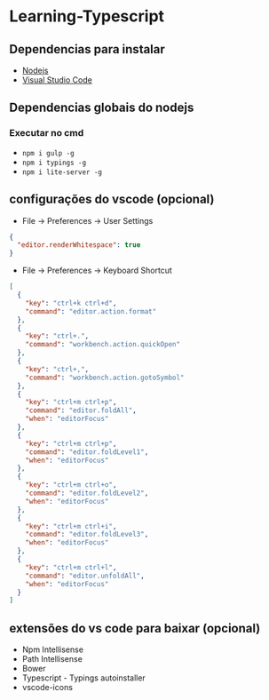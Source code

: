 # Learning-Typescript

## Dependencias para instalar
* [Nodejs](https://nodejs.org/en/)
* [Visual Studio Code](https://code.visualstudio.com/)

## Dependencias globais do nodejs

### Executar no cmd

* ``` npm i gulp -g ```
* ``` npm i typings -g ```
* ``` npm i lite-server -g ```

## configurações do vscode (opcional)
* File -> Preferences -> User Settings
```json
{
  "editor.renderWhitespace": true
}
```
* File -> Preferences -> Keyboard Shortcut
```json
[
  {
    "key": "ctrl+k ctrl+d",
    "command": "editor.action.format"
  },
  {
    "key": "ctrl+.",
    "command": "workbench.action.quickOpen"
  },
  {
    "key": "ctrl+,",
    "command": "workbench.action.gotoSymbol"
  },
  {
    "key": "ctrl+m ctrl+p",
    "command": "editor.foldAll",
    "when": "editorFocus"
  },
  {
    "key": "ctrl+m ctrl+p",
    "command": "editor.foldLevel1",
    "when": "editorFocus"
  },
  {
    "key": "ctrl+m ctrl+o",
    "command": "editor.foldLevel2",
    "when": "editorFocus"
  },
  {
    "key": "ctrl+m ctrl+i",
    "command": "editor.foldLevel3",
    "when": "editorFocus"
  },
  {
    "key": "ctrl+m ctrl+l",
    "command": "editor.unfoldAll",
    "when": "editorFocus"
  }
]
```

## extensões do vs code para baixar (opcional)
* Npm Intellisense
* Path Intellisense
* Bower
* Typescript - Typings autoinstaller
* vscode-icons